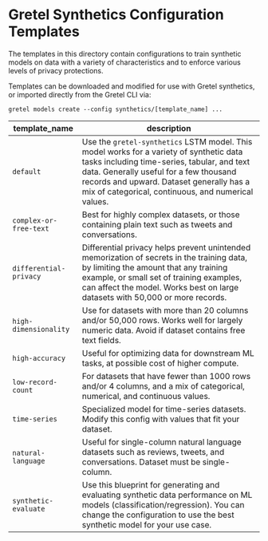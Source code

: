 # Gretel Synthetics Configuration Templates

The templates in this directory contain configurations to train synthetic models on data with a variety of characteristics and to enforce various levels of privacy protections.

Templates can be downloaded and modified for use with Gretel synthetics, or imported directly from the Gretel CLI via:

`gretel models create --config synthetics/[template_name] ...`


 | template_name      | description |
 | ----------- |  ----------- |
 |`default`| Use the `gretel-synthetics` LSTM model. This model works for a variety of synthetic data tasks including time-series, tabular, and text data. Generally useful for a few thousand records and upward. Dataset generally has a mix of categorical, continuous, and numerical values.  |
 |`complex-or-free-text` | Best for highly complex datasets, or those containing plain text such as tweets and conversations.  |
 |`differential-privacy` | Differential privacy helps prevent unintended memorization of secrets in the training data, by limiting the amount that any training example, or small set of training examples, can affect the model. Works best on large datasets with 50,000 or more records. |
 |`high-dimensionality`| Use for datasets with more than 20 columns and/or 50,000 rows. Works well for largely numeric data. Avoid if dataset contains free text fields.  |
 |`high-accuracy`| Useful for optimizing data for downstream ML tasks, at possible cost of higher compute. |
 |`low-record-count`| For datasets that have fewer than 1000 rows and/or 4 columns, and a mix of categorical, numerical, and continuous values.  |
 |`time-series`| Specialized model for time-series datasets. Modify this config with values that fit your dataset.  |
 |`natural-language`| Useful for single-column natural language datasets such as reviews, tweets, and conversations. Dataset must be single-column. | 
 |`synthetic-evaluate`| Use this blueprint for generating and evaluating synthetic data performance on ML models (classification/regression). You can change the configuration to use the best synthetic model for your use case. | 